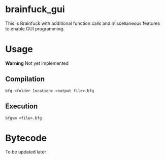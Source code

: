 # brainfuck_gui

This is Brainfuck with additional function calls and miscellaneous features to enable GUI programming.

# Usage

**Warning**
Not yet implemented

## Compilation

```
bfg <folder location> <output file>.bfg
```

## Execution

```
bfgvm <file>.bfg
```

# Bytecode

To be updated later
